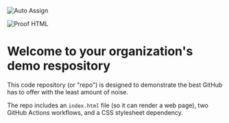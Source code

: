 ![Auto Assign](https://github.com/Collabyan/demo-repository/actions/workflows/auto-assign.yml/badge.svg)

![Proof HTML](https://github.com/Collabyan/demo-repository/actions/workflows/proof-html.yml/badge.svg)

# Welcome to your organization's demo respository
This code repository (or "repo") is designed to demonstrate the best GitHub has to offer with the least amount of noise.

The repo includes an `index.html` file (so it can render a web page), two GitHub Actions workflows, and a CSS stylesheet dependency.
